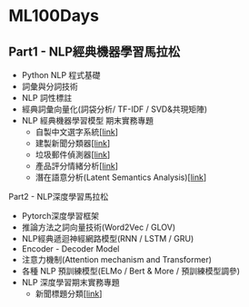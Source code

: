 # ML100Days

Part1 - NLP經典機器學習馬拉松
---
* Python NLP 程式基礎
* 詞彙與分詞技術
* NLP 詞性標註
* 經典詞彙向量化(詞袋分析/ TF-IDF / SVD&共現矩陣)
* NLP 經典機器學習模型 期末實務專題
    * 自製中文選字系統[[link](https://github.com/eating-chen/ML100Days/blob/main/homework/%E9%80%B2%E9%9A%8E%E7%AF%87_hw.ipynb)]
    * 建製新聞分類器[[link](https://github.com/eating-chen/ML100Days/blob/main/homework/%E5%88%86%E9%A1%9E%E5%99%A8%EF%BC%9APPMI%EF%BC%8BSVD_hw.ipynb)]
    * 垃圾郵件偵測器[[link](https://github.com/eating-chen/ML100Days/blob/main/homework/spam_classify_2.ipynb)]
    * 產品評分情緒分析[[link](https://github.com/eating-chen/ML100Days/blob/main/homework/sentiment_analysis(%E4%BD%9C%E6%A5%AD).py.ipynb)]
    * 潛在語意分析(Latent Semantics Analysis)[[link](https://github.com/eating-chen/ML100Days/blob/main/homework/LSA_HW.ipynb)]



Part2 - NLP深度學習馬拉松

* Pytorch深度學習框架
* 推論方法之詞向量技術(Word2Vec / GLOV)
* NLP經典遞迴神經網路模型(RNN / LSTM / GRU)
* Encoder - Decoder Model
* 注意力機制(Attention mechanism and Transformer)
* 各種 NLP 預訓練模型(ELMo / Bert & More / 預訓練模型調參)
* NLP 深度學習期末實務專題
   * 新聞標題分類[[link](https://github.com/eating-chen/ML100Days/blob/main/homework/deep%20learning/bert_news_classifier.ipynb)]


